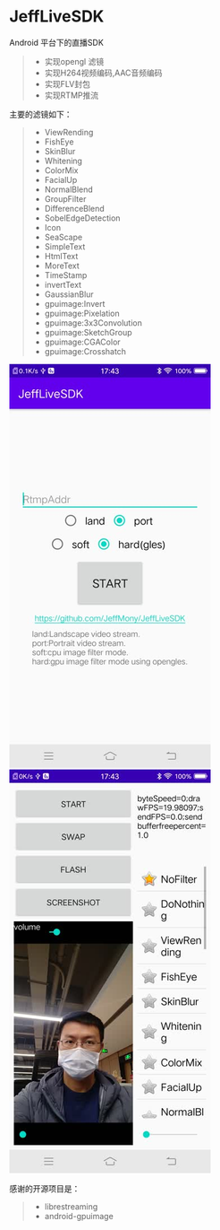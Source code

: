 # JeffLiveSDK
Android 平台下的直播SDK
> * 实现opengl 滤镜
> * 实现H264视频编码,AAC音频编码
> * 实现FLV封包
> * 实现RTMP推流

主要的滤镜如下：
> * ViewRending
> * FishEye
> * SkinBlur
> * Whitening
> * ColorMix
> * FacialUp
> * NormalBlend
> * GroupFilter
> * DifferenceBlend
> * SobelEdgeDetection
> * Icon
> * SeaScape
> * SimpleText
> * HtmlText
> * MoreText
> * TimeStamp
> * invertText
> * GaussianBlur
> * gpuimage:Invert
> * gpuimage:Pixelation
> * gpuimage:3x3Convolution
> * gpuimage:SketchGroup
> * gpuimage:CGAColor
> * gpuimage:Crosshatch

![](./files/test1_low.jpg)![](./files/test2_low.jpg)

感谢的开源项目是：
> * librestreaming
> * android-gpuimage

